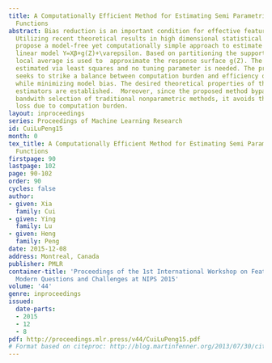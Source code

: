 ```yaml
---
title: A Computationally Efficient Method for Estimating Semi Parametric Regression
  Functions
abstract: Bias reduction is an important condition for effective feature extraction.
  Utilizing recent theoretical results in high dimensional statistical modeling, we
  propose a model-free yet computationally simple approach to estimate the partially
  linear model Y=Xβ+g(Z)+\varepsilon. Based on partitioning the support of Z, a simple
  local average is used to  approximate the response surface g(Z). The model can be
  estimated via least squares and no tuning parameter is needed. The proposed method
  seeks to strike a balance between computation burden and efficiency of the estimators
  while minimizing model bias. The desired theoretical properties of the proposed
  estimators are established.  Moreover, since the proposed method bypasses data-driven
  bandwith selection of traditional nonparametric methods, it avoids the further efficiency
  loss due to computation burden.
layout: inproceedings
series: Proceedings of Machine Learning Research
id: CuiLuPeng15
month: 0
tex_title: A Computationally Efficient Method for Estimating Semi Parametric Regression
  Functions
firstpage: 90
lastpage: 102
page: 90-102
order: 90
cycles: false
author:
- given: Xia
  family: Cui
- given: Ying
  family: Lu
- given: Heng
  family: Peng
date: 2015-12-08
address: Montreal, Canada
publisher: PMLR
container-title: 'Proceedings of the 1st International Workshop on Feature Extraction:
  Modern Questions and Challenges at NIPS 2015'
volume: '44'
genre: inproceedings
issued:
  date-parts:
  - 2015
  - 12
  - 8
pdf: http://proceedings.mlr.press/v44/CuiLuPeng15.pdf
# Format based on citeproc: http://blog.martinfenner.org/2013/07/30/citeproc-yaml-for-bibliographies/
---
```

